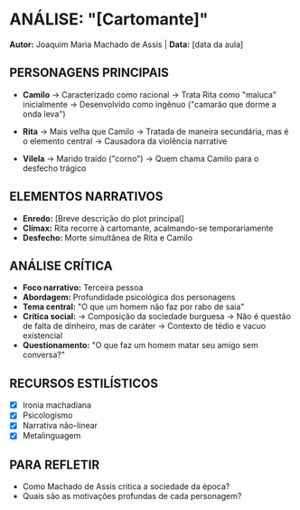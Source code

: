# ANÁLISE: "[Cartomante]"
**Autor:** Joaquim Maria Machado de Assis | **Data:** [data da aula]

## PERSONAGENS PRINCIPAIS
- **Camilo**
  → Caracterizado como racional
  → Trata Rita como "maluca" inicialmente
  → Desenvolvido como ingênuo ("camarão que dorme a onda leva")

- **Rita**
  → Mais velha que Camilo
  → Tratada de maneira secundária, mas é o elemento central
  → Causadora da violência narrative

- **Vilela**
  → Marido traído ("corno")
  → Quem chama Camilo para o desfecho trágico

## ELEMENTOS NARRATIVOS
- **Enredo:** [Breve descrição do plot principal]
- **Clímax:** Rita recorre à cartomante, acalmando-se temporariamente
- **Desfecho:** Morte simultânea de Rita e Camilo

## ANÁLISE CRÍTICA
- **Foco narrativo:** Terceira pessoa
- **Abordagem:** Profundidade psicológica dos personagens
- **Tema central:** "O que um homem não faz por rabo de saia"
- **Crítica social:** 
  → Composição da sociedade burguesa
  → Não é questão de falta de dinheiro, mas de caráter
  → Contexto de tédio e vacuo existencial
- **Questionamento:** "O que faz um homem matar seu amigo sem conversa?"

## RECURSOS ESTILÍSTICOS
- [x] Ironia machadiana
- [x] Psicologismo
- [x] Narrativa não-linear
- [x] Metalinguagem

## PARA REFLETIR
- Como Machado de Assis critica a sociedade da época?
- Quais são as motivações profundas de cada personagem?